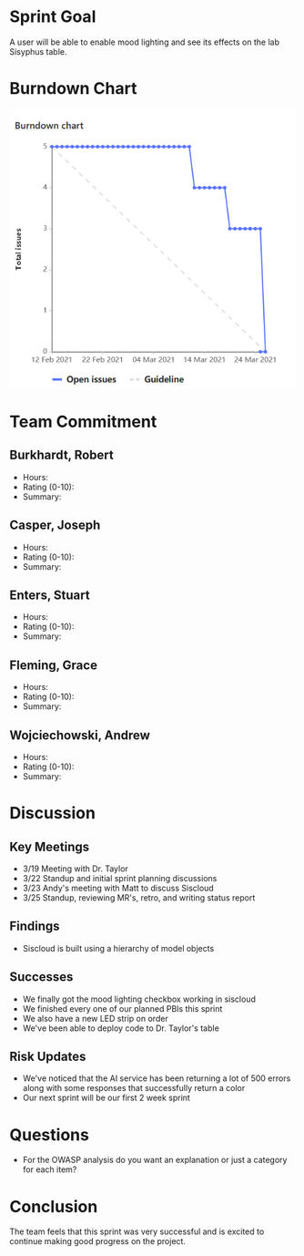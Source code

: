 # Sprint Goal

A user will be able to enable mood lighting and see its effects on the lab Sisyphus table.

# Burndown Chart

![MicrosoftTeams-image](uploads/497b736d7fb8b99af9322aff537d7a7b/MicrosoftTeams-image.png)

# Team Commitment

## Burkhardt, Robert
* Hours: 
* Rating (0-10): 
* Summary:


## Casper, Joseph
* Hours: 
* Rating (0-10):
* Summary:

## Enters, Stuart
* Hours: 
* Rating (0-10): 
* Summary:


## Fleming, Grace
* Hours: 
* Rating (0-10): 
* Summary: 

## Wojciechowski, Andrew
* Hours: 
* Rating (0-10): 
* Summary:

# Discussion

## Key Meetings
* 3/19 Meeting with Dr. Taylor
* 3/22 Standup and initial sprint planning discussions
* 3/23 Andy's meeting with Matt to discuss Siscloud
* 3/25 Standup, reviewing MR's, retro, and writing status report

## Findings
* Siscloud is built using a hierarchy of model objects

## Successes
* We finally got the mood lighting checkbox working in siscloud
* We finished every one of our planned PBIs this sprint
* We also have a new LED strip on order
* We've been able to deploy code to Dr. Taylor's table

## Risk Updates
* We've noticed that the AI service has been returning a lot of 500 errors along with some responses that successfully return a color
* Our next sprint will be our first 2 week sprint

# Questions

* For the OWASP analysis do you want an explanation or just a category for each item?

# Conclusion
The team feels that this sprint was very successful and is excited to continue making good progress on the project.